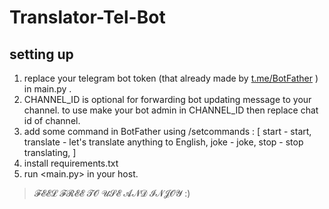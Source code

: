 # Translator-Tel-Bot

## setting up
1. replace your telegram bot token (that already made by [t.me/BotFather](https://t.me/BotFather) ) in main.py .
2. CHANNEL_ID is optional for forwarding bot updating message to your channel. to use make your bot admin in CHANNEL_ID then replace chat id of channel.
3. add some command in BotFather using /setcommands : [
start - start,
translate - let's translate anything to English,
joke - joke,
stop - stop translating,
]
4. install requirements.txt
5. run <main.py> in your host.

> 𝓕𝓔𝓔𝓛 𝓕𝓡𝓔𝓔 𝓣𝓞 𝓤𝓢𝓔 𝓐𝓝𝓓 𝓘𝓝𝓙𝓞𝓨 :)
